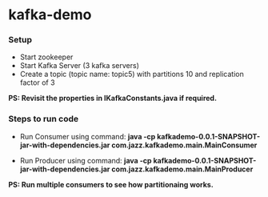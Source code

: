 # kafka-demo

### Setup

* Start zookeeper
* Start Kafka Server (3 kafka servers)
* Create a topic (topic name: topic5) with partitions 10 and replication factor of 3

**PS: Revisit the properties in IKafkaConstants.java if required.**

### Steps to run code

* Run Consumer using command: **java -cp kafkademo-0.0.1-SNAPSHOT-jar-with-dependencies.jar com.jazz.kafkademo.main.MainConsumer**

* Run Producer using command: **java -cp kafkademo-0.0.1-SNAPSHOT-jar-with-dependencies.jar com.jazz.kafkademo.main.MainProducer**

**PS: Run multiple consumers to see how partitionaing works.**